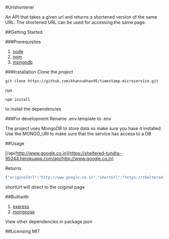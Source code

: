 #Urlshortener

An API that takes a given url and returns a shortened version of the same URL. The shortened URL can be used for accessing the same page. 

##Getting Started

###Prerequisites

1. [node](https://nodejs.org/en/)
2. [npm](https://www.npmjs.com)
3. [mongodb](https://www.mongodb.com/)

###Installation
Clone the project

```git
git clone https://github.com/khansubhan95/timestamp-microservice.git
```

run

```
npm install
```

to install the dependencies

###For development
Rename .env.template to .env

The project uses MongoDB to store data so make sure you have it installed. Use the MONGO_URI to make sure that the service has access to a DB

##Usage

[/api/http://www.google.co.in](https://sheltered-tundra-95244.herokuapp.com/api/http://www.google.co.in)

Returns
```javascript
{"originalUrl":"http://www.google.co.in","shortUrl":"https://sheltered-tundra-95244.herokuapp.com0/0"}
```

shortUrl will direct to the original page

##Builtwith
1. [express](https://expressjs.com/)   
2. [mongoose](http://mongoosejs.com/)

View other dependencies in package.json

##Licensing
MIT
